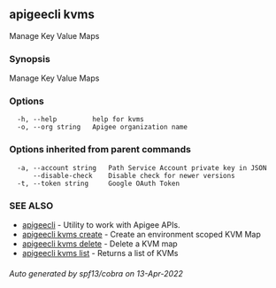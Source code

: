 ## apigeecli kvms

Manage Key Value Maps

### Synopsis

Manage Key Value Maps

### Options

```
  -h, --help         help for kvms
  -o, --org string   Apigee organization name
```

### Options inherited from parent commands

```
  -a, --account string   Path Service Account private key in JSON
      --disable-check    Disable check for newer versions
  -t, --token string     Google OAuth Token
```

### SEE ALSO

* [apigeecli](apigeecli.md)	 - Utility to work with Apigee APIs.
* [apigeecli kvms create](apigeecli_kvms_create.md)	 - Create an environment scoped KVM Map
* [apigeecli kvms delete](apigeecli_kvms_delete.md)	 - Delete a KVM map
* [apigeecli kvms list](apigeecli_kvms_list.md)	 - Returns a list of KVMs

###### Auto generated by spf13/cobra on 13-Apr-2022
